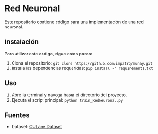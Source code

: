 # Red Neuronal

Este repositorio contiene código para una implementación de una red neuronal.

## Instalación

Para utilizar este código, sigue estos pasos:

1. Clona el repositorio: `git clone https://github.com/impatrq/munay.git`
2. Instala las dependencias requeridas: `pip install -r requirements.txt`

## Uso

1. Abre la terminal y navega hasta el directorio del proyecto.
2. Ejecuta el script principal: `python train_RedNeuronal.py`

## Fuentes

- Dataset: [CULane Dataset](https://xingangpan.github.io/projects/CULane.html)
